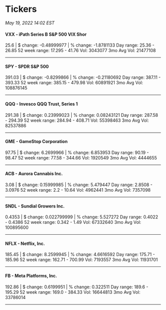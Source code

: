# Tickers
*May 19, 2022 14:02 EST*

#### VXX - iPath Series B S&P 500 VIX Shor
25.6 | $ change: -0.48999977 | % change: -1.8781133
Day range: 25.36 - 26.85 52 week range: 17.295 - 41.76
Vol: 3043077 3mo Avg Vol: 21477108

---

#### SPY - SPDR S&P 500
391.03 | $ change: -0.8299866 | % change: -0.21180692
Day range: 387.11 - 393.33 52 week range: 385.15 - 479.98
Vol: 60891921 3mo Avg Vol: 108876145

---

#### QQQ - Invesco QQQ Trust, Series 1
291.38 | $ change: 0.23999023 | % change: 0.08243121
Day range: 287.58 - 294.39 52 week range: 284.94 - 408.71
Vol: 55398463 3mo Avg Vol: 82537886

---

#### GME - GameStop Corporation
97.75 | $ change: 6.2699966 | % change: 6.853953
Day range: 90.19 - 98.47 52 week range: 77.58 - 344.66
Vol: 1920549 3mo Avg Vol: 4444655

---

#### ACB - Aurora Cannabis Inc.
3.08 | $ change: 0.15999985 | % change: 5.479447
Day range: 2.8508 - 3.0976 52 week range: 2.2 - 10.64
Vol: 4962441 3mo Avg Vol: 7357098

---

#### SNDL - Sundial Growers Inc.
0.4353 | $ change: 0.022799999 | % change: 5.527272
Day range: 0.4022 - 0.4386 52 week range: 0.342 - 1.49
Vol: 67332640 3mo Avg Vol: 100895600

---

#### NFLX - Netflix, Inc.
185.45 | $ change: 8.2599945 | % change: 4.6616592
Day range: 175.71 - 185.96 52 week range: 162.71 - 700.99
Vol: 7193557 3mo Avg Vol: 11931701

---

#### FB - Meta Platforms, Inc.
192.86 | $ change: 0.6199951 | % change: 0.322511
Day range: 189.6 - 195.29 52 week range: 169.0 - 384.33
Vol: 16644813 3mo Avg Vol: 33786014

---

